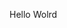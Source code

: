 Hello Wolrd












































































































































































































































































































































































































































































































































































































































































































































































































































































































































































































































































































































































































































































































































































































































































































































































































































































































































































































































































































































































































































































































































































































































































































































































































































































































































































































































































































































































































































































































































































































































































































































































































































































































































































































































































































































































































































































































































































































































































































































































































































































































































































































































































































































































































































































































































































































































































































































































































































































































































































































































































































































































































































































































































































































































































































































































































































































